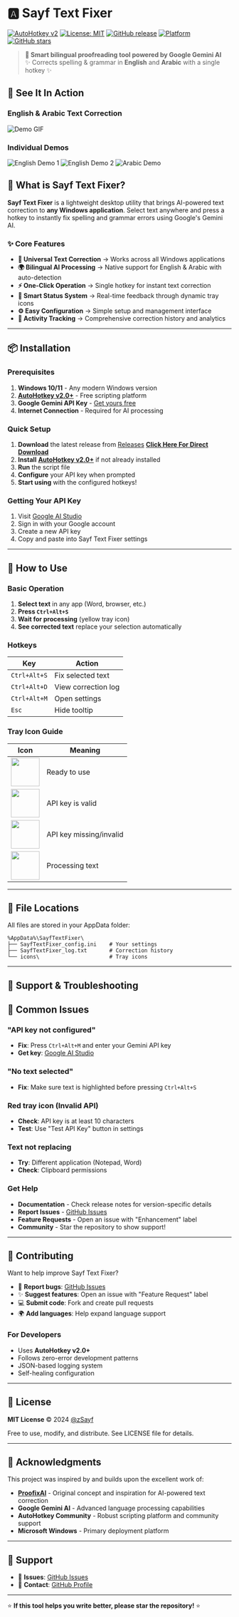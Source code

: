 # 🅰 Sayf Text Fixer

[![AutoHotkey v2](https://img.shields.io/badge/AutoHotkey-v2.0%2B-blue.svg)](https://www.autohotkey.com/)
[![License: MIT](https://img.shields.io/badge/License-MIT-yellow.svg)](https://opensource.org/licenses/MIT)
[![GitHub release](https://img.shields.io/github/release/zSayf/SayfAiTextFixer.svg)](https://github.com/zSayf/SayfAiTextFixer/releases)
[![Platform](https://img.shields.io/badge/Platform-Windows-lightgrey.svg)](https://www.microsoft.com/windows)
[![GitHub stars](https://img.shields.io/github/stars/zSayf/SayfAiTextFixer.svg)](https://github.com/zSayf/SayfAiTextFixer/stargazers)

> **🌟 Smart bilingual proofreading tool powered by Google Gemini AI**  
> ✨ Corrects spelling & grammar in **English** and **Arabic** with a single hotkey ✨
## 🎥 See It In Action

### English & Arabic Text Correction
![Demo GIF](https://i.giphy.com/bG7bCw1k1wJUY9OtDY.webp)

### Individual Demos
![English Demo 1](https://i.giphy.com/REeVvRkVDFezA8r0Rr.webp)
![English Demo 2](https://i.giphy.com/gI1fhmSdiaQvymHnfI.webp)
![Arabic Demo](https://i.giphy.com/DjuPvo1hxQLuUI1TMo.webp)


## 🚀 What is Sayf Text Fixer?

**Sayf Text Fixer** is a lightweight desktop utility that brings AI-powered text correction to **any Windows application**. Select text anywhere and press a hotkey to instantly fix spelling and grammar errors using Google's Gemini AI.

### ✨ Core Features
- **📝 Universal Text Correction** → Works across all Windows applications
- **🌍 Bilingual AI Processing** → Native support for English & Arabic with auto-detection
- **⚡ One-Click Operation** → Single hotkey for instant text correction
- **🎨 Smart Status System** → Real-time feedback through dynamic tray icons
- **⚙️ Easy Configuration** → Simple setup and management interface
- **📄 Activity Tracking** → Comprehensive correction history and analytics

---

## 📦 Installation

### Prerequisites
1. **Windows 10/11** - Any modern Windows version
2. **[AutoHotkey v2.0+](https://www.autohotkey.com/download/ahk-v2.exe)** - Free scripting platform
3. **Google Gemini API Key** - [Get yours free](https://makersuite.google.com/app/apikey)
4. **Internet Connection** - Required for AI processing

### Quick Setup
1. **Download** the latest release from [Releases](https://github.com/zSayf/SayfAiTextFixer/releases) **[Click Here For Direct Download](https://github.com/zSayf/SayfAiTextFixer/releases/download/v1.5.0/Sayf.Text.Fixer.All-in-One.ahk)**
2. **Install** **[AutoHotkey v2.0+](https://www.autohotkey.com/download/ahk-v2.exe)** if not already installed
3. **Run** the script file
4. **Configure** your API key when prompted
5. **Start using** with the configured hotkeys!

### Getting Your API Key
1. Visit [Google AI Studio](https://makersuite.google.com/app/apikey)
2. Sign in with your Google account
3. Create a new API key
4. Copy and paste into Sayf Text Fixer settings

---

## 🎯 How to Use

### Basic Operation
1. **Select text** in any app (Word, browser, etc.)
2. **Press `Ctrl+Alt+S`**
3. **Wait for processing** (yellow tray icon)
4. **See corrected text** replace your selection automatically

### Hotkeys
| Key | Action |
|-----|----------|
| `Ctrl+Alt+S` | Fix selected text |
| `Ctrl+Alt+D` | View correction log |
| `Ctrl+Alt+M` | Open settings |
| `Esc` | Hide tooltip |

### Tray Icon Guide
| Icon | Meaning |
|------|----------|
| <img src="https://raw.githubusercontent.com/zSayf/SayfAiTextFixer/main/ICONS/A-gray.ico" width="64"> | Ready to use |
| <img src="https://raw.githubusercontent.com/zSayf/SayfAiTextFixer/main/ICONS/A-green.ico" width="64"> | API key is valid |
| <img src="https://raw.githubusercontent.com/zSayf/SayfAiTextFixer/main/ICONS/A-red.ico" width="64"> | API key missing/invalid |
| <img src="https://raw.githubusercontent.com/zSayf/SayfAiTextFixer/main/ICONS/A-yellow.ico" width="64"> | Processing text |

---

## 📁 File Locations

All files are stored in your AppData folder:
```
%AppData%\SayfTextFixer\
├── SayfTextFixer_config.ini    # Your settings
├── SayfTextFixer_log.txt       # Correction history  
└── icons\                      # Tray icons
```

---

## 🔧 Support & Troubleshooting

## 🔧 Common Issues

### "API key not configured"
- **Fix**: Press `Ctrl+Alt+M` and enter your Gemini API key
- **Get key**: [Google AI Studio](https://makersuite.google.com/app/apikey)

### "No text selected"
- **Fix**: Make sure text is highlighted before pressing `Ctrl+Alt+S`

### Red tray icon (Invalid API)
- **Check**: API key is at least 10 characters
- **Test**: Use "Test API Key" button in settings

### Text not replacing
- **Try**: Different application (Notepad, Word)
- **Check**: Clipboard permissions

### Get Help
- **Documentation** - Check release notes for version-specific details
- **Report Issues** - [GitHub Issues](https://github.com/zSayf/SayfAiTextFixer/issues)
- **Feature Requests** - Open an issue with "Enhancement" label
- **Community** - Star the repository to show support!

---

## 🤝 Contributing

Want to help improve Sayf Text Fixer?

- 🐛 **Report bugs**: [GitHub Issues](https://github.com/zSayf/SayfAiTextFixer/issues)
- ✨ **Suggest features**: Open an issue with "Feature Request" label
- 💻 **Submit code**: Fork and create pull requests
- 🌍 **Add languages**: Help expand language support

### For Developers
- Uses **AutoHotkey v2.0+**
- Follows zero-error development patterns
- JSON-based logging system
- Self-healing configuration

---

## 📄 License

**MIT License** © 2024 [@zSayf](https://github.com/zSayf)

Free to use, modify, and distribute. See LICENSE file for details.

---

## 🙏 Acknowledgments

This project was inspired by and builds upon the excellent work of:

- **[ProofixAI](https://github.com/geek-updates/proofixai)** - Original concept and inspiration for AI-powered text correction
- **Google Gemini AI** - Advanced language processing capabilities
- **AutoHotkey Community** - Robust scripting platform and community support
- **Microsoft Windows** - Primary deployment platform

---

## 🙏 Support

- 🐛 **Issues**: [GitHub Issues](https://github.com/zSayf/SayfAiTextFixer/issues)
- 📧 **Contact**: [GitHub Profile](https://github.com/zSayf)

---

⭐ **If this tool helps you write better, please star the repository!** ⭐
